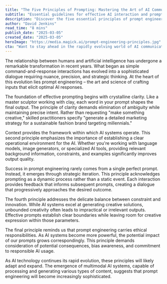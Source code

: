 ```yaml
---
title: "The Five Principles of Prompting: Mastering the Art of AI Communication"
subtitle: "Essential guidelines for effective AI interaction and prompt engineering"
description: "Discover the five essential principles of prompt engineering that are revolutionizing how we interact with AI. From clarity and context to ethical considerations, learn how to master the art of AI communication in this comprehensive guide."
author: "David Jenkins"
read_time: "8 mins"
publish_date: "2025-03-05"
created_date: "2025-03-05"
heroImage: "https://media.magick.ai/prompt-engineering-principles.jpg"
cta: "Want to stay ahead in the rapidly evolving world of AI communication? Follow us on LinkedIn for daily insights, expert tips, and the latest developments in prompt engineering!"
---
```


The relationship between humans and artificial intelligence has undergone a remarkable transformation in recent years. What began as simple command-and-response interactions has evolved into a sophisticated dialogue requiring nuance, precision, and strategic thinking. At the heart of this evolution lies prompt engineering – the art and science of crafting inputs that elicit optimal AI responses.

The foundation of effective prompting begins with crystalline clarity. Like a master sculptor working with clay, each word in your prompt shapes the final output. The principle of clarity demands elimination of ambiguity while maintaining precise intent. Rather than requesting "make something creative," skilled practitioners specify "generate a detailed marketing strategy for a sustainable fashion brand targeting millennials."

Context provides the framework within which AI systems operate. This second principle emphasizes the importance of establishing a clear operational environment for the AI. Whether you're working with language models, image generators, or specialized AI tools, providing relevant background information, constraints, and examples significantly improves output quality.

Success in prompt engineering rarely comes from a single perfect prompt. Instead, it emerges through strategic iteration. This principle acknowledges prompting as a dynamic process rather than a static event. Each interaction provides feedback that informs subsequent prompts, creating a dialogue that progressively approaches the desired outcome.

The fourth principle addresses the delicate balance between constraint and innovation. While AI systems excel at generating creative solutions, unbounded creativity often leads to impractical or irrelevant outputs. Effective prompts establish clear boundaries while leaving room for creative expression within those parameters.

The final principle reminds us that prompt engineering carries ethical responsibilities. As AI systems become more powerful, the potential impact of our prompts grows correspondingly. This principle demands consideration of potential consequences, bias awareness, and commitment to responsible AI usage.

As AI technology continues its rapid evolution, these principles will likely adapt and expand. The emergence of multimodal AI systems, capable of processing and generating various types of content, suggests that prompt engineering will become increasingly sophisticated.
